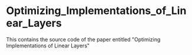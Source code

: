# Optimizing_Implementations_of_Linear_Layers

This contains the source code of the paper entitled "Optimizing Implementations of Linear Layers"
